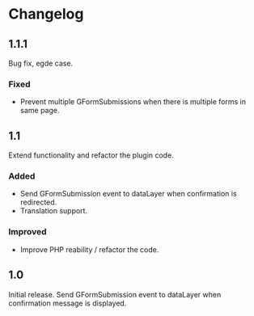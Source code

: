 # Changelog

## 1.1.1
Bug fix, egde case.

### Fixed
- Prevent multiple GFormSubmissions when there is multiple forms in same page.

## 1.1
Extend functionality and refactor the plugin code.

### Added
- Send GFormSubmission event to dataLayer when confirmation is redirected.
- Translation support.

### Improved
- Improve PHP reability / refactor the code.

## 1.0
Initial release. Send GFormSubmission event to dataLayer when confirmation message is displayed.